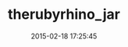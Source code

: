 ---
layout: post
title:  "therubyrhino_jar"
repo:   "cowboyd/therubyrhino"
date:   2015-02-18 17:25:45
gemurl: http://github.com/cowboyd/therubyrhino
---